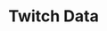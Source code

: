 # **Twitch Data**
<!-- ![Javiertc's Portfolio](https://thejaviertc.github.io/portfolio-javiertc/static/media/steamstats.c83daab1.png) -->

<!-- # **About it:**
## **This is my Portfolio, where I post all my info, knowledge, projects...**

# **Live Website:**
## **https://thejaviertc.github.io/portfolio-javiertc/**

# **Todo List:**
- [x] Make a Full Rework.
- [x] Add background animations.
- [ ] Thinking more things...

# **Suggestions:**
## **Do you have a suggestion? Make an issue.** -->
